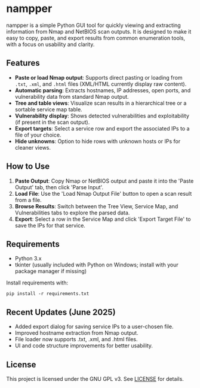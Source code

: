 # nampper

nampper is a simple Python GUI tool for quickly viewing and extracting information from Nmap and NetBIOS scan outputs. It is designed to make it easy to copy, paste, and export results from common enumeration tools, with a focus on usability and clarity.

## Features
- **Paste or load Nmap output**: Supports direct pasting or loading from `.txt`, `.xml`, and `.html` files (XML/HTML currently display raw content).
- **Automatic parsing**: Extracts hostnames, IP addresses, open ports, and vulnerability data from standard Nmap output.
- **Tree and table views**: Visualize scan results in a hierarchical tree or a sortable service map table.
- **Vulnerability display**: Shows detected vulnerabilities and exploitability (if present in the scan output).
- **Export targets**: Select a service row and export the associated IPs to a file of your choice.
- **Hide unknowns**: Option to hide rows with unknown hosts or IPs for cleaner views.

## How to Use
1. **Paste Output**: Copy Nmap or NetBIOS output and paste it into the 'Paste Output' tab, then click 'Parse Input'.
2. **Load File**: Use the 'Load Nmap Output File' button to open a scan result from a file.
3. **Browse Results**: Switch between the Tree View, Service Map, and Vulnerabilities tabs to explore the parsed data.
4. **Export**: Select a row in the Service Map and click 'Export Target File' to save the IPs for that service.

## Requirements
- Python 3.x
- tkinter (usually included with Python on Windows; install with your package manager if missing)

Install requirements with:
```
pip install -r requirements.txt
```

## Recent Updates (June 2025)
- Added export dialog for saving service IPs to a user-chosen file.
- Improved hostname extraction from Nmap output.
- File loader now supports .txt, .xml, and .html files.
- UI and code structure improvements for better usability.

## License
This project is licensed under the GNU GPL v3. See [LICENSE](LICENSE) for details.
